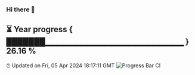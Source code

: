 ### Hi there 👋
⏳ Year progress { ███████▁▁▁▁▁▁▁▁▁▁▁▁▁▁▁▁▁▁▁▁▁▁▁ } 26.16 %
---
⏰ Updated on Fri, 05 Apr 2024 18:17:11 GMT
![Progress Bar CI](https://github.com/liununu/liununu/workflows/Progress%20Bar%20CI/badge.svg)
